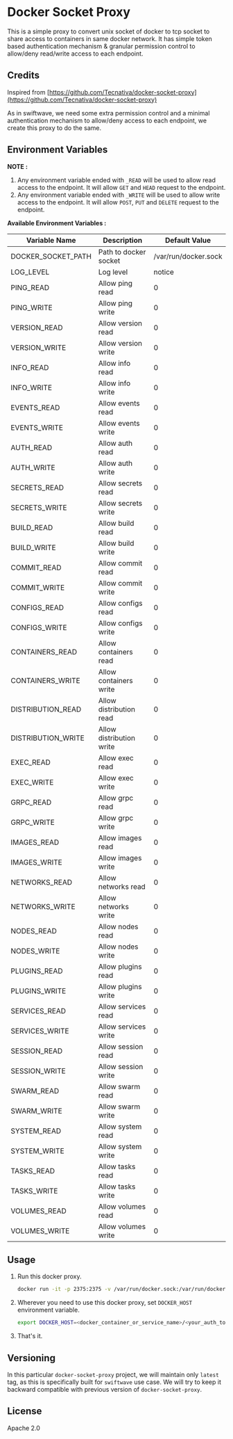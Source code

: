 # Docker Socket Proxy

This is a simple proxy to convert unix socket of docker to tcp socket to share access to containers in same docker network. It has simple token based authentication mechanism & granular permission control to allow/deny read/write access to each endpoint.

## Credits

Inspired from [https://github.com/Tecnativa/docker-socket-proxy](https://github.com/Tecnativa/docker-socket-proxy)

As in swiftwave, we need some extra permission control and a minimal authentication mechanism to allow/deny access to each endpoint, we create this proxy to do the same.

## Environment Variables

**NOTE :**
1. Any environment variable ended with `_READ` will be used to allow read access to the endpoint. It will allow `GET` and `HEAD` request to the endpoint.
2. Any environment variable ended with `_WRITE` will be used to allow write access to the endpoint. It will allow `POST`, `PUT` and `DELETE` request to the endpoint.

**Available Environment Variables :**

| Variable Name      | Description              | Default Value        |
| ------------------ | ------------------------ | -------------------- |
| DOCKER_SOCKET_PATH | Path to docker socket    | /var/run/docker.sock |
| LOG_LEVEL          | Log level                | notice               |
| PING_READ          | Allow ping read          | 0                    |
| PING_WRITE         | Allow ping write         | 0                    |
| VERSION_READ       | Allow version read       | 0                    |
| VERSION_WRITE      | Allow version write      | 0                    |
| INFO_READ          | Allow info read          | 0                    |
| INFO_WRITE         | Allow info write         | 0                    |
| EVENTS_READ        | Allow events read        | 0                    |
| EVENTS_WRITE       | Allow events write       | 0                    |
| AUTH_READ          | Allow auth read          | 0                    |
| AUTH_WRITE         | Allow auth write         | 0                    |
| SECRETS_READ       | Allow secrets read       | 0                    |
| SECRETS_WRITE      | Allow secrets write      | 0                    |
| BUILD_READ         | Allow build read         | 0                    |
| BUILD_WRITE        | Allow build write        | 0                    |
| COMMIT_READ        | Allow commit read        | 0                    |
| COMMIT_WRITE       | Allow commit write       | 0                    |
| CONFIGS_READ       | Allow configs read       | 0                    |
| CONFIGS_WRITE      | Allow configs write      | 0                    |
| CONTAINERS_READ    | Allow containers read    | 0                    |
| CONTAINERS_WRITE   | Allow containers write   | 0                    |
| DISTRIBUTION_READ  | Allow distribution read  | 0                    |
| DISTRIBUTION_WRITE | Allow distribution write | 0                    |
| EXEC_READ          | Allow exec read          | 0                    |
| EXEC_WRITE         | Allow exec write         | 0                    |
| GRPC_READ          | Allow grpc read          | 0                    |
| GRPC_WRITE         | Allow grpc write         | 0                    |
| IMAGES_READ        | Allow images read        | 0                    |
| IMAGES_WRITE       | Allow images write       | 0                    |
| NETWORKS_READ      | Allow networks read      | 0                    |
| NETWORKS_WRITE     | Allow networks write     | 0                    |
| NODES_READ         | Allow nodes read         | 0                    |
| NODES_WRITE        | Allow nodes write        | 0                    |
| PLUGINS_READ       | Allow plugins read       | 0                    |
| PLUGINS_WRITE      | Allow plugins write      | 0                    |
| SERVICES_READ      | Allow services read      | 0                    |
| SERVICES_WRITE     | Allow services write     | 0                    |
| SESSION_READ       | Allow session read       | 0                    |
| SESSION_WRITE      | Allow session write      | 0                    |
| SWARM_READ         | Allow swarm read         | 0                    |
| SWARM_WRITE        | Allow swarm write        | 0                    |
| SYSTEM_READ        | Allow system read        | 0                    |
| SYSTEM_WRITE       | Allow system write       | 0                    |
| TASKS_READ         | Allow tasks read         | 0                    |
| TASKS_WRITE        | Allow tasks write        | 0                    |
| VOLUMES_READ       | Allow volumes read       | 0                    |
| VOLUMES_WRITE      | Allow volumes write      | 0                    |


## Usage

1. Run this docker proxy.
   ```bash
   docker run -it -p 2375:2375 -v /var/run/docker.sock:/var/run/docker.sock -e AUTH_TOKEN=<your_auth_token> -e PING_READ=1 -e VERSION_READ=1 swiftwave-org/docker-socket-proxy
   ```
2. Wherever you need to use this docker proxy, set `DOCKER_HOST` environment variable.
   ```bash
   export DOCKER_HOST=<docker_container_or_service_name>/<your_auth_token>
   ```
3. That's it.

## Versioning

In this particular `docker-socket-proxy` project, we will maintain only `latest` tag, as this is specifically built for `swiftwave` use case. We will try to keep it backward compatible with previous version of `docker-socket-proxy`.

## License
Apache 2.0